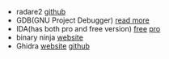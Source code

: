 - radare2 [github](https://github.com/radareorg/radare2)
- GDB(GNU Project Debugger) [read more](https://www.gnu.org/software/gdb/)
- IDA(has both pro and free version) [free](https://hex-rays.com/ida-free/) [pro](https://hex-rays.com/ida-pro/)
- binary ninja [website](https://binary.ninja/)
- Ghidra [website](https://ghidra-sre.org/) [github](https://github.com/NationalSecurityAgency/ghidra)
